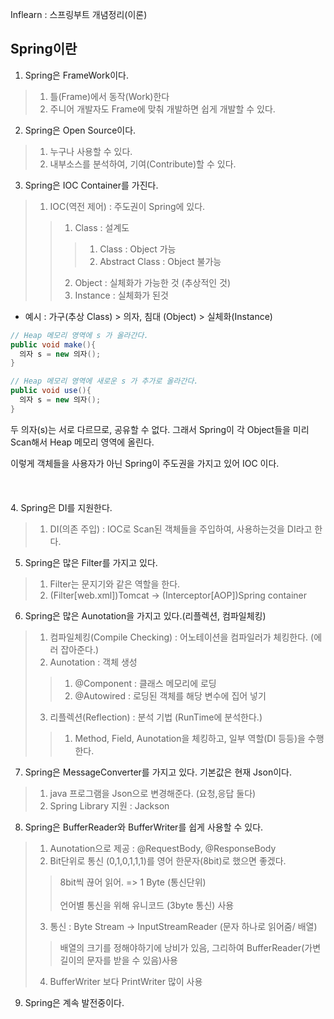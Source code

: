 Inflearn : 스프링부트 개념정리(이론)

## Spring이란
1. Spring은 FrameWork이다.
> 1. 틀(Frame)에서 동작(Work)한다
> 2. 주니어 개발자도 Frame에 맞춰 개발하면 쉽게 개발할 수 있다.
2. Spring은 Open Source이다.
> 1. 누구나 사용할 수 있다.
> 2. 내부소스를 분석하여, 기여(Contribute)할 수 있다.
3. Spring은 IOC Container를 가진다.
> 1. IOC(역전 제어) : 주도권이 Spring에 있다.
>> 1. Class : 설계도
>>> 1. Class : Object 가능
>>> 2. Abstract Class : Object 불가능
>> 2. Object : 실체화가 가능한 것 (추상적인 것)
>> 3. Instance : 실체화가 된것
* 예시 : 가구(추상 Class) > 의자, 침대 (Object) > 실체화(Instance)

```java
// Heap 메모리 영역에 s 가 올라간다.
public void make(){ 
  의자 s = new 의자();
} 
```
```java
// Heap 메모리 영역에 새로운 s 가 추가로 올라간다.
public void use(){ 
  의자 s = new 의자();
} 
```
두 의자(s)는 서로 다르므로, 공유할 수 없다. 그래서 Spring이 각 Object들을 미리 Scan해서 Heap 메모리 영역에 올린다.

이렇게 객체들을 사용자가 아닌 Spring이 주도권을 가지고 있어 IOC 이다.
<br></br>
<br></br>
4. Spring은 DI를 지원한다.
> 1. DI(의존 주입) : IOC로 Scan된 객체들을 주입하여, 사용하는것을 DI라고 한다.
5. Spring은 많은 Filter를 가지고 있다.
> 1. Filter는 문지기와 같은 역할을 한다.
> 2. (Filter[web.xml])Tomcat -> (Interceptor[AOP])Spring container
6. Spring은 많은 Aunotation을 가지고 있다.(리플렉션, 컴파일체킹)
> 1. 컴파일체킹(Compile Checking) : 어노테이션을 컴파일러가 체킹한다. (에러 잡아준다.)
> 2. Aunotation : 객체 생성
>> 1. @Component : 클래스 메모리에 로딩
>> 2. @Autowired : 로딩된 객체를 해당 변수에 집어 넣기
> 3. 리플렉션(Reflection) : 분석 기법 (RunTime에 분석한다.)
>> 1. Method, Field, Aunotation을 체킹하고, 일부 역할(DI 등등)을 수행한다.
7. Spring은 MessageConverter를 가지고 있다. 기본값은 현재 Json이다.
> 1. java 프로그램을 Json으로 변경해준다. (요청,응답 둘다)
> 2. Spring Library 지원 : Jackson
8. Spring은 BufferReader와 BufferWriter를 쉽게 사용할 수 있다.
> 1. Aunotation으로 제공 : @RequestBody, @ResponseBody
> 2. Bit단위로 통신 (0,1,0,1,1,1)를 영어 한문자(8bit)로 했으면 좋겠다.
>> 8bit씩 끊어 읽어. => 1 Byte (통신단위)<br></br>
>> 언어별 통신을 위해 유니코드 (3byte 통신) 사용
> 3. 통신 : Byte Stream -> InputStreamReader (문자 하나로 읽어줌/ 배열) 
>> 배열의 크기를 정해야하기에 낭비가 있음,
>> 그리하여 BufferReader(가변길이의 문자를 받을 수 있음)사용
> 4. BufferWriter 보다 PrintWriter 많이 사용
9. Spring은 계속 발전중이다.
